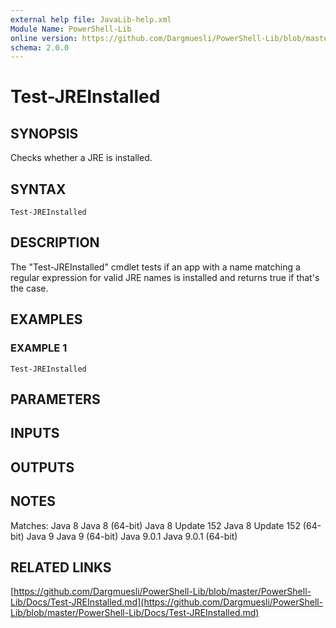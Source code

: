 ```yaml
---
external help file: JavaLib-help.xml
Module Name: PowerShell-Lib
online version: https://github.com/Dargmuesli/PowerShell-Lib/blob/master/PowerShell-Lib/Docs/Test-JREInstalled.md
schema: 2.0.0
---
```


# Test-JREInstalled

## SYNOPSIS
Checks whether a JRE is installed.

## SYNTAX

```
Test-JREInstalled
```

## DESCRIPTION
The "Test-JREInstalled" cmdlet tests if an app with a name matching a regular expression for valid JRE names is installed and returns true if that's the case.

## EXAMPLES

### EXAMPLE 1
```
Test-JREInstalled
```

## PARAMETERS

## INPUTS

## OUTPUTS

## NOTES
Matches:
    Java 8
    Java 8 (64-bit)
    Java 8 Update 152
    Java 8 Update 152 (64-bit)
    Java 9
    Java 9 (64-bit)
    Java 9.0.1
    Java 9.0.1 (64-bit)

## RELATED LINKS

[https://github.com/Dargmuesli/PowerShell-Lib/blob/master/PowerShell-Lib/Docs/Test-JREInstalled.md](https://github.com/Dargmuesli/PowerShell-Lib/blob/master/PowerShell-Lib/Docs/Test-JREInstalled.md)

